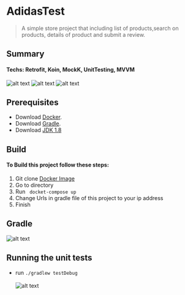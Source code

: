 # AdidasTest
>A simple store project that including list of products,search on products, details of product and submit a review.


## Summary <br/>
#### Techs: Retrofit, Koin, MockK, UnitTesting, MVVM
![alt text](https://uploadkon.ir/uploads/c43805_21Screenshot-20210505-220619.jpeg) 
![alt text](https://uploadkon.ir/uploads/8bd705_21Screenshot-20210505-220624.jpeg)
![alt text](https://uploadkon.ir/uploads/342f05_21Screenshot-20210505-220630.jpeg)

## Prerequisites <br/>
- Download [Docker](https://www.docker.com/get-started).<br/>
- Download [Gradle](https://gradle.org/install/).<br/>
- Download [JDK 1.8](https://www.oracle.com/java/technologies/javase/javase-jdk8-downloads.html)

## Build <br/>
#### To Build this project follow these steps: <br/>
1. Git clone [Docker Image](https://bitbucket.org/adichallenge/product-reviews-docker-composer.git)<br/>
2. Go to directory<br/>
3. Run ``` docket-compose up``` <br/> 
4. Change Urls in gradle file of this project to your ip address<br/>
5. Finish

## Gradle <br/>

![alt text](https://uploadkon.ir/uploads/738f06_21Screen-Shot-1400-02-16-at-09-21-23.png)

## Running the unit tests <br/>

- run ```./gradlew testDebug```<br/><br/>
![alt text](https://uploadkon.ir/uploads/7ca006_21Screen-Shot-1400-02-16-at-09-11-47.png)






